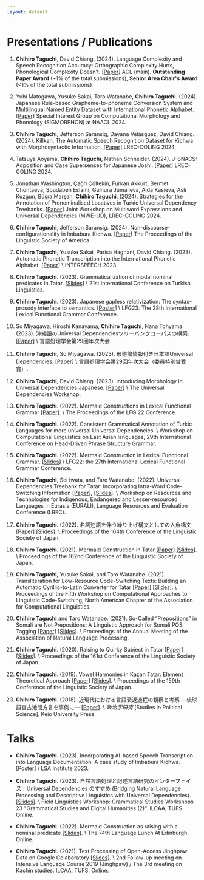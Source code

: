 ```yaml
---
layout: default
---
```


# Presentations / Publications
1. **Chihiro Taguchi**, David Chiang.
(2024).
Language Complexity and Speech Recognition Accuracy: Orthographic Complexity Hurts, Phonological Complexity Doesn’t.
[[Paper]](https://arxiv.org/abs/2406.09202)
ACL (main).
**Outstanding Paper Award** (~1% of the total submissions), **Senior Area Chair's Award** (<1% of the total submissions)

1. Yuhi Matogawa, Yusuke Sakai, Taro Watanabe, **Chihiro Taguchi**.
(2024).
Japanese Rule-based Grapheme-to-phoneme Conversion System and Multilingual Named Entity Dataset with International Phonetic Alphabet.
[[Paper]](https://aclanthology.org/2024.sigmorphon-1.9)
Special Interest Group on Computational Morphology and Phonology (SIGMORPHON) at NAACL 2024.

1. **Chihiro Taguchi**, Jefferson Saransig, Dayana Velásquez, David Chiang.
(2024).
Killkan: The Automatic Speech Recognition Dataset for Kichwa with Morphosyntactic Information.
[[Paper]](https://aclanthology.org/2024.lrec-main.852)
LREC-COLING 2024.

1. Tatsuya Aoyama, **Chihiro Taguchi**, Nathan Schneider.
(2024).
J-SNACS: Adposition and Case Supersenses for Japanese Joshi.
[[Paper]](https://aclanthology.org/2024.lrec-main.839)
LREC-COLING 2024.

1. Jonathan Washington, Çağrı Çöltekin, Furkan Akkurt, Bermet Chontaeva, Soudabeh Eslami, Gulnura Jumalieva, Aida Kasieva, Aslı Kuzgun, Büşra Marşan, **Chihiro Taguchi**.
(2024).
Strategies for the Annotation of Pronominalised Locatives in Turkic Universal Dependency Treebanks.
[[Paper]](https://aclanthology.org/2024.mwe-1.25)
Joint Workshop on Multiword Expressions and Universal Dependencies (MWE-UD), LREC-COLING 2024.

1. **Chihiro Taguchi**, Jefferson Saransig.
(2024).
Non-discourse-configurationality in Imbabura Kichwa.
[[Paper]](https://journals.linguisticsociety.org/proceedings/index.php/PLSA/article/view/5687)
The Proceedings of the Linguistic Society of America.

1. **Chihiro Taguchi**, Yusuke Sakai, Parisa Haghani, David Chiang. (2023). Automatic Phonetic Transcription into the International Phonetic Alphabet. [[Paper]](https://arxiv.org/abs/2308.03917) \\
INTERSPEECH 2023.

1. **Chihiro Taguchi**. (2023). Grammaticalization of modal nominal predicates in Tatar. [[Slides]](./assets/pdf/ICTL_Tatar_modal_nominal_predicate.pdf) \\
21st International Conference on Turkish Linguistics.

1. **Chihiro Taguchi**. (2023). Japanese gapless relativization: The syntax–prosody interface to semantics. [[Poster]](./assets/pdf/LFG23_Poster.pdf) \\
LFG23: The 28th International Lexical Functional Grammar Conference.

1. So Miyagawa, Hiroshi Kanayama, **Chihiro Taguchi**, Nana Tohyama. (2023). 沖縄語のUniversal Dependenciesツリーバンクコーパスの構築. [[Paper]](https://www.anlp.jp/proceedings/annual_meeting/2023/pdf_dir/P3-8.pdf) \\
言語処理学会第29回年次大会.

1. **Chihiro Taguchi**, So Miyagawa. (2023). 形態論情報付き日本語Universal Dependencies. [[Paper]](https://www.anlp.jp/proceedings/annual_meeting/2023/pdf_dir/P3-6.pdf) \\
言語処理学会第29回年次大会（委員特別賞受賞）.

1. **Chihiro Taguchi**, David Chiang. (2023). Introducing Morphology in Universal Dependencies Japanese. [[Paper]](https://aclanthology.org/2023.udw-1.8/) \\
The Universal Dependencies Workshop.

1. **Chihiro Taguchi**. (2022). Mermaid Constructions in Lexical Functional Grammar [[Paper]](https://ojs.ub.uni-konstanz.de/lfg/index.php/main/article/view/19). \\
The Proceedings of the LFG'22 Conference.

1. **Chihiro Taguchi**. (2022). Consistent Grammatical Annotation of Turkic Languages for more universal Universal Dependencies. \\
Workshop on Computational Linguistics on East Asian languages, 29th International Conference on Head-Driven Phrase Structure Grammar.

1. **Chihiro Taguchi**. (2022). Mermaid Construction in Lexical Functional Grammar. [[Slides]](./assets/pdf/LFG2022_handout_final_Taguchi.pdf) \\
LFG22: the 27th International Lexical Functional Grammar Conference.

1. **Chihiro Taguchi**, Sei Iwata, and Taro Watanabe. (2022). Universal Dependencies Treebank for Tatar: Incorporating Intra-Word
Code-Switching Information [[Paper]](./assets/pdf/LREC2022.pdf), [[Slides]](./assets/pdf/20_EURALI_2022.pdf). \\
Workshop on Resources and Technologies for Indigenous, Endangered and Lesser-resourced Languages in Eurasia (EURALI), Language Resources and Evaluation Conference (LREC).

1. **Chihiro Taguchi**. (2022). 名詞述語を伴う繰り上げ構文としての人魚構文 [[Paper]](./assets/pdf/LSJ164_Paper.pdf) [[Slides]](./assets/pdf/LSJ164_Slides_final.pdf). \\
Proceedings of the 164th Conference of the Linguistic Society of Japan.

1. **Chihiro Taguchi**. (2021). Mermaid Construction in Tatar [[Paper]](./assets/pdf/LSJ162_Paper.pdf) [[Slides]](./assets/pdf/LSJ162_Slides.pdf). \\
Proceedings of the 162nd Conference of the Linguistic Society of Japan.

1. **Chihiro Taguchi**, Yusuke Sakai, and Taro Watanabe. (2021). Transliteration for Low-Resource Code-Switching Texts: Building an Automatic Cyrillic-to-Latin Converter for Tatar [[Paper]](./assets/pdf/CALCS_CR.pdf) [[Slides]](./assets/pdf/CALCS_Slides.pdf). \\
Proceedings of the Fifth Workshop on Computational Approaches to Linguistic Code-Switching, North American Chapter of the Association for Computational Linguistics.

1. **Chihiro Taguchi** and Taro Watanabe. (2021). So-Called “Prepositions” in Somali are Not Prepositions: A Linguistic Approach for Somali POS Tagging [[Paper]](./pdf/ANLP2021final.pdf) [[Slides]](./assets/pdf/ANLP2021_Slides.pdf). \\
Proceedings of the Annual Meeting of the Association of Natural Language Processing.

1. **Chihiro Taguchi**. (2020). Raising to Quirky Subject in Tatar [[Paper]](./assets/pdf/A-2_161.pdf) [[Slides]](./assets/pdf/LSJ161_Slides.pdf). \\
Proceedings of the 161st Conference of the Linguistic Society of Japan.

1. **Chihiro Taguchi**. (2019). Vowel Harmonies in Kazan Tatar: Element Theoretical Approach [[Paper]](./assets/pdf/C-7_159.pdf) [[Slides]](./assets/pdf/LSJ159_Slides.pdf). \\
Proceedings of the 159th Conference of the Linguistic Society of Japan.

1. **Chihiro Taguchi**. (2018). 近現代における言語衰退過程の観察と考察 —琉球語宮古池間方言を事例に— [[Paper]](./assets/pdf/Seijigakukenkyu_Miyako.pdf). \\
*政治学研究* [Studies in Political Science]. Keio University Press.

# Talks
- **Chihiro Taguchi**. (2023). Incorporating AI-based Speech Transcription into Language Documentation: A case study of Imbabura Kichwa. [[Poster]](./assets/pdf/LSA_Institute2023_poster.pdf) \\
LSA Institute 2023.

- **Chihiro Taguchi**. (2023). 自然言語処理と記述言語研究のインターフェイス：Universal Dependencies のすすめ (Bridging Natural Language Processing and Descriptive Linguistics with Universal Dependencies). [[Slides]](./assets/pdf/UD_langdoc.pdf). \\
Field Linguistics Workshop: Grammatical Studies Workshops 23 "Grammatical Studies and Digital Humanities (2)". ILCAA, TUFS. Online. 

- **Chihiro Taguchi**. (2022). Mermaid Construction as raising with a nominal predicate [[Slides]](./assets/pdf/Edinburgh_Language_Lunch_Taguchi.pdf). \\
The 74th Language Lunch At Edinburgh. Online.

- **Chihiro Taguchi**. (2021). Text Processing of Open-Access Jinghpaw Data on Google Colaboratory [[Slides]](./assets/pdf/Jinghpaw_followup_Taguchi.pdf). \\
2nd Follow-up meeting on Intensive Language Course 2019 (Jinghpaw) / The 3rd meeting on Kachin studies. ILCAA, TUFS. Online. 